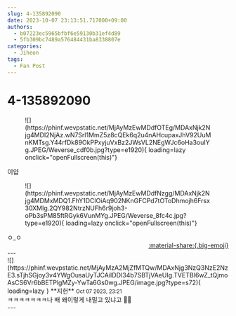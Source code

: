 ```yaml
---
slug: 4-135892090
date: 2023-10-07 23:13:51.717000+09:00
authors:
  - b07223ec5965bfbf6e59130b31ef4d89
  - 5fb309bc7489a576484431ba8338807e
categories:
  - Jiheon
tags:
  - Fan Post
---
```


# 4-135892090

<div class="post-container" markdown="1">
<div class="content-container md-sidebar__scrollwrap" markdown="1">


<figure markdown="1">
![](https://phinf.wevpstatic.net/MjAyMzEwMDdfOTEg/MDAxNjk2Njg4MDI2NjAz.wN7Srl1MmZ5z8cQEk6q2u4nAHcupaxJhV92UuMnKMTsg.Y44rfDk89OkPPxyjuVxBz2JWsVL2NEgWJc6oHa3ouIYg.JPEG/Weverse_cdf0b.jpg?type=e1920){ loading=lazy onclick="openFullscreen(this)"}
</figure>
이얍
<figure markdown="1">
![](https://phinf.wevpstatic.net/MjAyMzEwMDdfNzgg/MDAxNjk2Njg4MDMxMDQ1.FhY1DClOiAq902NKnGFCPd7tOToDhmojh6Frsx30XMIg.2QY982NtrzNUFh6r9joh3-oPb3sPM85ftRGyk6VunMYg.JPEG/Weverse_8fc4c.jpg?type=e1920){ loading=lazy onclick="openFullscreen(this)"}
</figure>
ㅇ_ㅇ

</div>
</div>

<div style="text-align: right;" markdown="1">
<a href="https://weverse.io/fromis9/fanpost/4-135892090" style="text-align: right;">:material-share:{.big-emoji}</a>
</div>
---

<div class="comments-container md-sidebar__scrollwrap" markdown="1">
<div class="comment" markdown="1">
<div class='id-container' markdown="1">
![](https://phinf.wevpstatic.net/MjAyMzA2MjZfMTQw/MDAxNjg3NzQ3NzE2NzE3.sTjhSGjoy3v4YWgOusaUyTJCAiIDDI34b7SBTjVAeUIg.TVETBI6wZ_tQjmoAsCS6Vr6bBETPlgMZy-YwTa6Gs0wg.JPEG/image.jpg?type=s72){ loading=lazy }
**<span class="artist">지헌</span>** <small>Oct 07 2023, 23:21</small><br>
</div>
<div class='comment-body' markdown="1">
ㅋㅋㅋㅋㅋㅋㅋ나 배 왜이렇게 내밀고 있냐고 🤦😝
</div>
</div>
</div>
---
